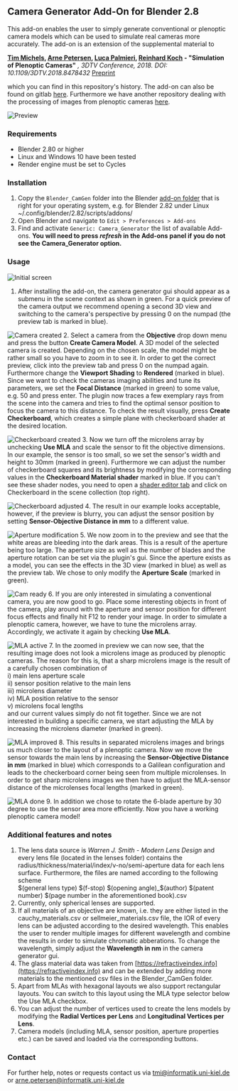 ## Camera Generator Add-On for Blender 2.8

This add-on enables the user to simply generate conventional or plenoptic camera models which can be used to simulate real cameras more accurately.
The add-on is an extension of the supplemental material to

**[Tim Michels](https://www.mip.informatik.uni-kiel.de/en/team/tim-michels-m-sc), [Arne Petersen](https://www.mip.informatik.uni-kiel.de/en/team/dr-ing-arne-petersen), [Luca Palmieri](https://www.mip.informatik.uni-kiel.de/en/team/luca-palmieri-m-sc), [Reinhard Koch](https://www.mip.informatik.uni-kiel.de/en/team/prof.-dr.-ing.-reinhard-koch) - "Simulation of Plenoptic Cameras"** *, 3DTV Conference, 2018. DOI: 10.1109/3DTV.2018.8478432* [Preprint](http://data.mip.informatik.uni-kiel.de:555/wwwadmin/Publica/2018/2018_Michels_Simulation%20of%20Plenoptic%20Cameras.pdf)

which you can find in this repository's history. The add-on can also be found on gitlab [here](https://gitlab.com/ungetym/blender-camgen). Furthermore we have another repository dealing with the processing of images from plenoptic cameras [here](https://github.com/Arne-Petersen/PlenopticImageProcessing).

![Preview](https://raw.githubusercontent.com/Arne-Petersen/Plenoptic-Simulation/master/images/preview.jpeg "Preview")

### Requirements

+ Blender 2.80 or higher
+ Linux and Windows 10 have been tested
+ Render engine must be set to Cycles

### Installation

  1. Copy the `Blender_CamGen` folder into the Blender [add-on folder](https://docs.blender.org/manual/en/latest/advanced/blender_directory_layout.html#platform-dependent-paths) that is right for your operating system, e.g. for Blender 2.82 under Linux ~/.config/blender/2.82/scripts/addons/
  2. Open Blender and navigate to `Edit > Preferences > Add-ons`
  3. Find and activate `Generic: Camera_Generator` the list of available Add-ons. **You will need to press *refresh* in the Add-ons panel if you do not see the Camera_Generator option.**

### Usage

![Initial screen](https://raw.githubusercontent.com/Arne-Petersen/Plenoptic-Simulation/master/images/0.jpg "Initial screen")
1. After installing the add-on, the camera generator gui should appear as a submenu in the scene context as shown in green. 
For a quick preview of the camera output we recommend opening a second 3D view and switching to the camera's perspective by pressing 0 on the numpad (the preview tab is marked in blue).

![Camera created](https://raw.githubusercontent.com/Arne-Petersen/Plenoptic-Simulation/master/images/1.jpg "Camera created")
2. Select a camera from the **Objective** drop down menu and press the button **Create Camera Model**. 
A 3D model of the selected camera is created. Depending on the chosen scale, the model might be rather small so you have to zoom in to see it.
In order to get the correct preview, click into the preview tab and press 0 on the numpad again. 
Furthermore change the **Viewport Shading** to **Rendered** (marked in blue).
Since we want to check the cameras imaging abilities and tune its parameters, we set the **Focal Distance** (marked in green) to some value, e.g. 50 and press enter. 
The plugin now traces a few exemplary rays from the scene into the camera and tries to find the optimal sensor position to focus the camera to this distance.
To check the result visually, press **Create Checkerboard**, which creates a simple plane with checkerboard shader at the desired location.

![Checkerboard created](https://raw.githubusercontent.com/Arne-Petersen/Plenoptic-Simulation/master/images/2.jpg "Checkerboard created")
3. Now we turn off the microlens array by unchecking **Use MLA** and scale the sensor to fit the objective dimensions. 
In our example, the sensor is too small, so we set the sensor's width and height to 30mm (marked in green).
Furthermore we can adjust the number of checkerboard squares and its brightness by modifying the corresponding values in the **Checkerboard Material shader** marked in blue. 
If you can't see these shader nodes, you need to open a [shader editor tab](https://docs.blender.org/manual/en/latest/editors/shader_editor/index.html) and click on Checkerboard in the scene collection (top right).

![Checkerboard adjusted](https://raw.githubusercontent.com/Arne-Petersen/Plenoptic-Simulation/master/images/3.jpg "Checkerboard adjusted")
4. The result in our example looks acceptable, however, if the preview is blurry, you can adjust the sensor position by setting **Sensor-Objective Distance in mm** to a different value.

![Aperture modification](https://raw.githubusercontent.com/Arne-Petersen/Plenoptic-Simulation/master/images/4.jpg "Aperture modification")
5. We now zoom in to the preview and see that the white areas are bleeding into the dark areas. 
This is a result of the aperture being too large. 
The aperture size as well as the number of blades and the aperture rotation can be set via the plugin's gui.
Since the aperture exists as a model, you can see the effects in the 3D view (marked in blue) as well as the preview tab.
We chose to only modify the **Aperture Scale** (marked in green).

![Cam ready](https://raw.githubusercontent.com/Arne-Petersen/Plenoptic-Simulation/master/images/5.jpg "Cam ready")
6. If you are only interested in simulating a conventional camera, you are now good to go. 
Place some interesting objects in front of the camera, play around with the aperture and sensor position for different focus effects and finally hit F12 to render your image.
In order to simulate a plenoptic camera, however, we have to tune the microlens array. Accordingly, we activate it again by checking **Use MLA**.

![MLA active](https://raw.githubusercontent.com/Arne-Petersen/Plenoptic-Simulation/master/images/6.jpg "MLA active")
7. In the zoomed in preview we can now see, that the resulting image does not look a microlens image as produced by plenoptic cameras. 
The reason for this is, that a sharp microlens image is the result of a carefully chosen combination of  
i) main lens aperture scale  
ii) sensor position relative to the main lens  
iii) microlens diameter  
iv) MLA position relative to the sensor  
v) microlens focal lengths  
and our current values simply do not fit together. 
Since we are not interested in building a specific camera, we start adjusting the MLA by increasing the microlens diameter (marked in green).

![MLA improved](https://raw.githubusercontent.com/Arne-Petersen/Plenoptic-Simulation/master/images/7.jpg "MLA improved")
8. This results in separated microlens images and brings us much closer to the layout of a plenoptic camera.
Now we move the sensor towards the main lens by increasing the **Sensor-Objective Distance in mm** (marked in blue) which corresponds to a Galilean configuration and leads to the checkerboard corner being seen from multiple microlenses.
In order to get sharp microlens images we then have to adjust the MLA-sensor distance of the microlenses focal lengths (marked in green).

![MLA done](https://raw.githubusercontent.com/Arne-Petersen/Plenoptic-Simulation/master/images/8.jpg "MLA done")
9. In addition we chose to rotate the 6-blade aperture by 30 degree to use the sensor area more efficiently. 
Now you have a working plenoptic camera model!

### Additional features and notes

1. The lens data source is *Warren J. Smith - Modern Lens Design* and every lens file (located in the lenses folder) contains the radius/thickness/material/index/v-no/semi-aperture data for each lens surface. 
Furthermore, the files are named according to the following scheme  
$(general lens type) $(f-stop) $(opening angle)_$(author) $(patent number) $(page number in the aforementioned book).csv
2. Currently, only spherical lenses are supported.
3. If all materials of an objective are known, i.e. they are either listed in the cauchy_materials.csv or sellmeier_materials.csv file, the IOR of every lens can be adjusted according to the desired wavelength. 
This enables the user to render multiple images for different wavelength and combine the results in order to simulate chromatic abberations.
To change the wavelength, simply adjust the **Wavelength in nm** in the camera generator gui.
4. The glass material data was taken from [https://refractiveindex.info](https://refractiveindex.info) and can be extended by adding more materials to the mentioned csv files in the Blender_CamGen folder.
5. Apart from MLAs with hexagonal layouts we also support rectangular layouts. You can switch to this layout using the MLA type selector below the Use MLA checkbox.
6. You can adjust the number of vertices used to create the lens models by modifying the **Radial Vertices per Lens** and **Longitudinal Vertices per Lens**.
7. Camera models (including MLA, sensor position, aperture properties etc.) can be saved and loaded via the corresponding buttons.


### Contact

For further help, notes or requests contact us via <tmi@informatik.uni-kiel.de> or <arne.petersen@informatik.uni-kiel.de>
